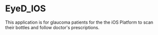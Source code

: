 # EyeD_IOS
This application is for glaucoma patients for the the iOS Platform to scan their bottles and follow doctor's prescriptions.

